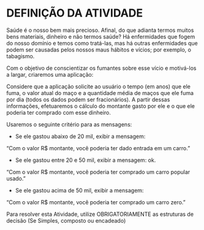 # DEFINIÇÃO DA ATIVIDADE

Saúde é o nosso bem mais precioso. Afinal, do que adianta termos muitos bens materiais, dinheiro e não termos saúde? Há enfermidades que fogem do nosso domínio e temos como tratá-las, mas há outras enfermidades que podem ser causadas pelos nossos maus hábitos e vícios; por exemplo, o tabagismo.

Com o objetivo de conscientizar os fumantes sobre esse vício e motivá-los a largar, criaremos uma aplicação:

Considere que a aplicação solicite ao usuário o tempo (em anos) que ele fuma, o valor atual do maço e a quantidade média de maços que ele fuma por dia (todos os dados podem ser fracionários). A partir dessas informações, efetuaremos o cálculo do montante gasto por ele e o que ele poderia ter comprado com esse dinheiro.

Usaremos o seguinte critério para as mensagens:

- Se ele gastou abaixo de 20 mil, exibir a mensagem:

“Com o valor R$ montante, você poderia ter dado entrada em um carro.”

- Se ele gastou entre 20 e 50 mil, exibir a mensagem: ok.

“Com o valor R$ montante, você poderia ter comprado um carro popular usado.”

- Se ele gastou acima de 50 mil, exibir a mensagem:

“Com o valor R$ montante, você poderia ter comprado um carro zero.”

Para resolver esta Atividade, utilize OBRIGATORIAMENTE as estruturas de decisão (Se Simples, composto ou encadeado)
